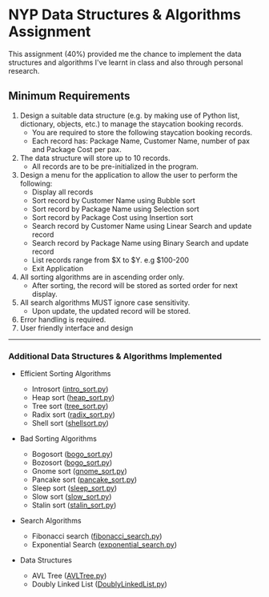 # NYP Data Structures & Algorithms Assignment

This assignment (40%) provided me the chance to implement the data structures and algorithms I've learnt in class and also through personal research.

## Minimum Requirements
1. Design a suitable data structure (e.g. by making use of Python list, dictionary, objects, etc.) to manage the staycation booking records. 
    - You are required to store the following staycation booking records. 
    - Each record has: Package Name, Customer Name, number of pax and Package Cost per pax.
2. The data structure will store up to 10 records. 
    - All records are to be pre-initialized in the program.
3. Design a menu for the application to allow the user to perform the following:
    - Display all records
    - Sort record by Customer Name using Bubble sort
    - Sort record by Package Name using Selection sort
    - Sort record by Package Cost using Insertion sort
    - Search record by Customer Name using Linear Search and update record
    - Search record by Package Name using Binary Search and update record
    - List records range from $X to $Y. e.g $100-200
    - Exit Application
4. All sorting algorithms are in ascending order only. 
    - After sorting, the record will be stored as sorted order for next display.
5. All search algorithms MUST ignore case sensitivity. 
    - Upon update, the updated record will be stored.
6. Error handling is required.
7. User friendly interface and design

---

### Additional Data Structures & Algorithms Implemented

- Efficient Sorting Algorithms
    - Introsort ([intro_sort.py](src/sorting_algorithms/intro_sort.py))
    - Heap sort ([heap_sort.py](src/sorting_algorithms/heap_sort.py))
    - Tree sort ([tree_sort.py](src/data_structures/AVLTree.py))
    - Radix sort ([radix_sort.py](src/sorting_algorithms/radix_sort.py))
    - Shell sort ([shellsort.py](src/sorting_algorithms/shellsort.py))

- Bad Sorting Algorithms
    - Bogosort ([bogo_sort.py](src/bad_sorting_algorithms/bogo_sort.py))
    - Bozosort ([bogo_sort.py](src/bad_sorting_algorithms/bogo_sort.py))
    - Gnome sort ([gnome_sort.py](src/bad_sorting_algorithms/gnome_sort.py))
    - Pancake sort ([pancake_sort.py](src/bad_sorting_algorithms/pancake_sort.py))
    - Sleep sort ([sleep_sort.py](src/bad_sorting_algorithms/sleep_sort.py))
    - Slow sort ([slow_sort.py](src/bad_sorting_algorithms/slow_sort.py))
    - Stalin sort ([stalin_sort.py](src/bad_sorting_algorithms/stalin_sort.py))

- Search Algorithms
    - Fibonacci search ([fibonacci_search.py](src/searching_algorithms/fibonacci_search.py))
    - Exponential Search ([exponential_search.py](src/searching_algorithms/exponential_search.py))

- Data Structures
    - AVL Tree ([AVLTree.py](src/data_structures/AVLTree.py))
    - Doubly Linked List ([DoublyLinkedList.py](src/data_structures/DoublyLinkedList.py))